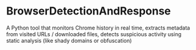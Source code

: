 # BrowserDetectionAndResponse
A Python tool that monitors Chrome history in real time, extracts metadata from visited URLs / downloaded files, detects suspicious activity using static analysis (like shady domains or obfuscation)
